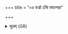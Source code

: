 +++
title = "०४ वज्रो ऽसि सपत्नहा"

+++
<details><summary>मूलम् (GR)</summary>

वज्रो ऽसि सपत्नहा  
त्वयाद्य वृत्रं साक्षीय ।  
त्वाम् अद्य वनस्पते  
वृक्षाणाम् उद् अयुष्महि ॥
</details>